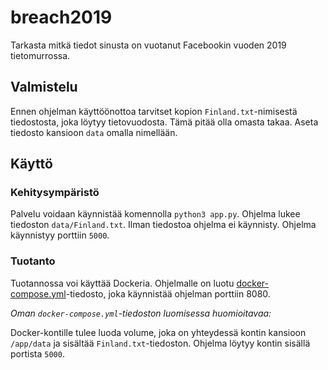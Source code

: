 # breach2019
Tarkasta mitkä tiedot sinusta on vuotanut Facebookin vuoden 2019 tietomurrossa.

## Valmistelu

Ennen ohjelman käyttöönottoa tarvitset kopion `Finland.txt`-nimisestä tiedostosta, joka löytyy tietovuodosta. Tämä pitää olla omasta takaa. Aseta tiedosto kansioon `data` omalla nimellään. 

## Käyttö

### Kehitysympäristö

Palvelu voidaan käynnistää komennolla `python3 app.py`. Ohjelma lukee tiedoston `data/Finland.txt`. Ilman tiedostoa ohjelma ei käynnisty. Ohjelma käynnistyy porttiin `5000`.

### Tuotanto

Tuotannossa voi käyttää Dockeria. Ohjelmalle on luotu [docker-compose.yml](./docker-compose.yml)-tiedosto, joka käynnistää ohjelman porttiin 8080. 

*Oman `docker-compose.yml`-tiedoston luomisessa huomioitavaa:*

Docker-kontille tulee luoda volume, joka on yhteydessä kontin kansioon `/app/data` ja sisältää `Finland.txt`-tiedoston. Ohjelma löytyy kontin sisällä portista `5000`. 